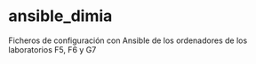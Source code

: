 # ansible_dimia

Ficheros de configuración con Ansible de los ordenadores de los laboratorios F5, F6 y G7
